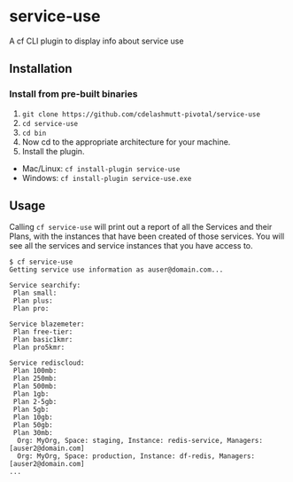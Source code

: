 # service-use 

A cf CLI plugin to display info about service use

## Installation
### Install from pre-built binaries
1. `git clone https://github.com/cdelashmutt-pivotal/service-use`
2. `cd service-use`
3. `cd bin`
4. Now cd to the appropriate architecture for your machine.
5. Install the plugin.
  * Mac/Linux: `cf install-plugin service-use`
  * Windows: `cf install-plugin service-use.exe`

## Usage
Calling `cf service-use` will print out a report of all the Services and their Plans, with the instances that have been created of those services.  You will see all the services and service instances that you have access to.
```
$ cf service-use
Getting service use information as auser@domain.com...

Service searchify:
 Plan small:
 Plan plus:
 Plan pro:

Service blazemeter:
 Plan free-tier:
 Plan basic1kmr:
 Plan pro5kmr:

Service rediscloud:
 Plan 100mb:
 Plan 250mb:
 Plan 500mb:
 Plan 1gb:
 Plan 2-5gb:
 Plan 5gb:
 Plan 10gb:
 Plan 50gb:
 Plan 30mb:
  Org: MyOrg, Space: staging, Instance: redis-service, Managers: [auser2@domain.com]
  Org: MyOrg, Space: production, Instance: df-redis, Managers: [auser2@domain.com]
...
```
